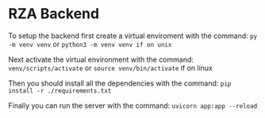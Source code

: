 # RZA Backend

To setup the backend first create a virtual enviroment with the command: `py -m venv venv` or `python3 -m venv venv if on unix`

Next activate the virtual environment with the command: `venv/scripts/activate` or `source venv/bin/activate` if on linux

Then you should install all the dependencies with the command: `pip install -r ./requirements.txt`

Finally you can run the server with the command: `uvicorn app:app --reload`
